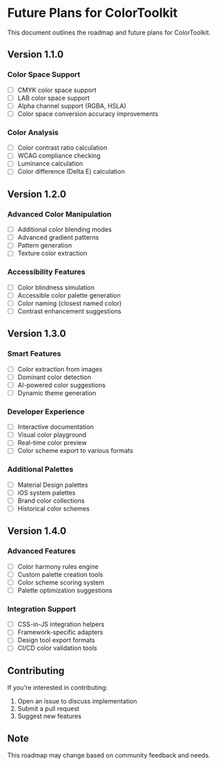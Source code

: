 # Future Plans for ColorToolkit

This document outlines the roadmap and future plans for ColorToolkit.

## Version 1.1.0

### Color Space Support
- [ ] CMYK color space support
- [ ] LAB color space support
- [ ] Alpha channel support (RGBA, HSLA)
- [ ] Color space conversion accuracy improvements

### Color Analysis
- [ ] Color contrast ratio calculation
- [ ] WCAG compliance checking
- [ ] Luminance calculation
- [ ] Color difference (Delta E) calculation

## Version 1.2.0

### Advanced Color Manipulation
- [ ] Additional color blending modes
- [ ] Advanced gradient patterns
- [ ] Pattern generation
- [ ] Texture color extraction

### Accessibility Features
- [ ] Color blindness simulation
- [ ] Accessible color palette generation
- [ ] Color naming (closest named color)
- [ ] Contrast enhancement suggestions

## Version 1.3.0

### Smart Features
- [ ] Color extraction from images
- [ ] Dominant color detection
- [ ] AI-powered color suggestions
- [ ] Dynamic theme generation

### Developer Experience
- [ ] Interactive documentation
- [ ] Visual color playground
- [ ] Real-time color preview
- [ ] Color scheme export to various formats

### Additional Palettes
- [ ] Material Design palettes
- [ ] iOS system palettes
- [ ] Brand color collections
- [ ] Historical color schemes

## Version 1.4.0

### Advanced Features
- [ ] Color harmony rules engine
- [ ] Custom palette creation tools
- [ ] Color scheme scoring system
- [ ] Palette optimization suggestions

### Integration Support
- [ ] CSS-in-JS integration helpers
- [ ] Framework-specific adapters
- [ ] Design tool export formats
- [ ] CI/CD color validation tools

## Contributing

If you're interested in contributing:
1. Open an issue to discuss implementation
2. Submit a pull request
3. Suggest new features

## Note

This roadmap may change based on community feedback and needs.